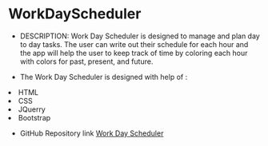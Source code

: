 # WorkDayScheduler
* DESCRIPTION:
Work Day Scheduler is designed to manage and plan day to day tasks. The user can write out their schedule for each hour and the app will help the user to keep track of time by coloring each hour with colors for past, present, and future.

* The Work Day Scheduler is designed with help of :
<li>HTML</li>
<li>CSS</li>
<li>JQuerry</li>
<li>Bootstrap</li>

* GitHub Repository link
<a href="https://github.com/vinitapp/WorkDayScheduler.git"> Work Day Scheduler</a>

